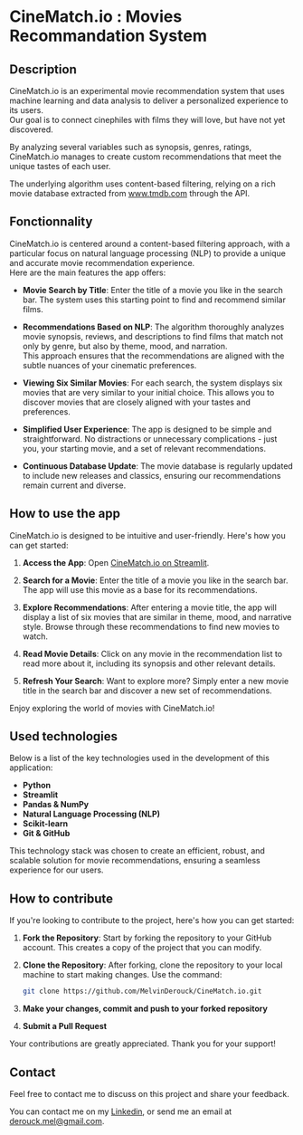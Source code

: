 # CineMatch.io : Movies Recommandation System

## Description
CineMatch.io is an experimental movie recommendation system that uses machine learning and data analysis to deliver a personalized experience to its users. </br>
Our goal is to connect cinephiles with films they will love, but have not yet discovered. </br>

By analyzing several variables such as synopsis, genres, ratings, CineMatch.io manages to create custom recommendations that meet the unique tastes of each user. </br>

The underlying algorithm uses content-based filtering, relying on a rich movie database extracted from www.tmdb.com through the API. </br> 

## Fonctionnality
CineMatch.io is centered around a content-based filtering approach, with a particular focus on natural language processing (NLP) to provide a unique and accurate movie recommendation experience. </br>
Here are the main features the app offers:

- **Movie Search by Title**: Enter the title of a movie you like in the search bar. The system uses this starting point to find and recommend similar films.

- **Recommendations Based on NLP**: The algorithm thoroughly analyzes movie synopsis, reviews, and descriptions to find films that match not only by genre, but also by theme, mood, and narration. </br>
This approach ensures that the recommendations are aligned with the subtle nuances of your cinematic preferences.

- **Viewing Six Similar Movies**: For each search, the system displays six movies that are very similar to your initial choice. This allows you to discover movies that are closely aligned with your tastes and preferences.

- **Simplified User Experience**: The app is designed to be simple and straightforward. No distractions or unnecessary complications - just you, your starting movie, and a set of relevant recommendations.

- **Continuous Database Update**: The movie database is regularly updated to include new releases and classics, ensuring our recommendations remain current and diverse.


## How to use the app

CineMatch.io is designed to be intuitive and user-friendly. Here's how you can get started:

1. **Access the App**: Open [CineMatch.io on Streamlit](lien-vers-votre-app-streamlit).

2. **Search for a Movie**: Enter the title of a movie you like in the search bar. The app will use this movie as a base for its recommendations.

3. **Explore Recommendations**: After entering a movie title, the app will display a list of six movies that are similar in theme, mood, and narrative style. Browse through these recommendations to find new movies to watch.

4. **Read Movie Details**: Click on any movie in the recommendation list to read more about it, including its synopsis and other relevant details.

5. **Refresh Your Search**: Want to explore more? Simply enter a new movie title in the search bar and discover a new set of recommendations.

Enjoy exploring the world of movies with CineMatch.io!

## Used technologies
Below is a list of the key technologies used in the development of this application:

- **Python**
- **Streamlit**
- **Pandas & NumPy**
- **Natural Language Processing (NLP)**
- **Scikit-learn**
- **Git & GitHub**

This technology stack was chosen to create an efficient, robust, and scalable solution for movie recommendations, ensuring a seamless experience for our users.

## How to contribute
If you're looking to contribute to the project, here's how you can get started:

1. **Fork the Repository**: Start by forking the repository to your GitHub account. This creates a copy of the project that you can modify.

2. **Clone the Repository**: After forking, clone the repository to your local machine to start making changes. Use the command:
   ```bash
   git clone https://github.com/MelvinDerouck/CineMatch.io.git
   ```
3. **Make your changes, commit and push to your forked repository**
   
4. **Submit a Pull Request** 
   
Your contributions are greatly appreciated. Thank you for your support!

## Contact
Feel free to contact me to discuss on this project and share your feedback.

You can contact me on my <a href="https://www.linkedin.com/in/melvin-derouck-524089aa/">Linkedin</a>, or send me an email at <a href="mailto:derouck.mel@gmail.com"> derouck.mel@gmail.com</a>.
